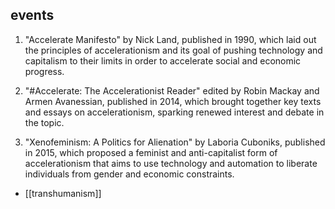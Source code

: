## events
1. "Accelerate Manifesto" by Nick Land, published in 1990, which laid out the principles of accelerationism and its goal of pushing technology and capitalism to their limits in order to accelerate social and economic progress.

2. "#Accelerate: The Accelerationist Reader" edited by Robin Mackay and Armen Avanessian, published in 2014, which brought together key texts and essays on accelerationism, sparking renewed interest and debate in the topic.

3. "Xenofeminism: A Politics for Alienation" by Laboria Cuboniks, published in 2015, which proposed a feminist and anti-capitalist form of accelerationism that aims to use technology and automation to liberate individuals from gender and economic constraints.


- [[transhumanism]]